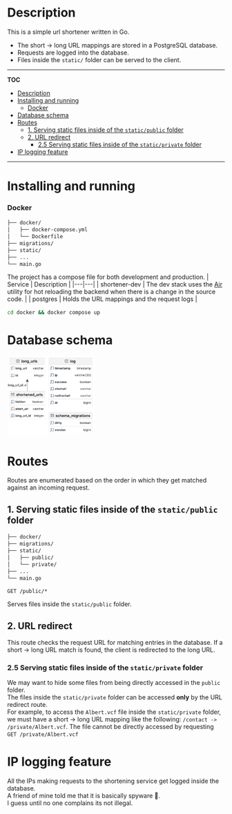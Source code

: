 # Description
This is a simple url shortener written in Go.
- The short -> long URL mappings are stored in a PostgreSQL database.
- Requests are logged into the database.
- Files inside the `static/` folder can be served to the client.
---
**TOC**
<!-- TOC -->

- [Description](#description)
- [Installing and running](#installing-and-running)
    - [Docker](#docker)
- [Database schema](#database-schema)
- [Routes](#routes)
  - [1. Serving static files inside of the `static/public` folder](#1-serving-static-files-inside-of-the-staticpublic-folder)
  - [2. URL redirect](#2-url-redirect)
    - [2.5 Serving static files inside of the `static/private` folder](#25-serving-static-files-inside-of-the-staticprivate-folder)
- [IP logging feature](#ip-logging-feature)

<!-- /TOC -->
---

# Installing and running
### Docker
```
├── docker/
│   ├── docker-compose.yml
│   └── Dockerfile
├── migrations/
├── static/
├── ...
└── main.go
```
The project has a compose file for both development and production. 
| Service | Description |
|---|---|
| shortener-dev | The dev stack uses the [Air](https://github.com/cosmtrek/air) utility for hot reloading the backend when there is a change in the source code. | 
| postgres | Holds the URL mappings and the request logs |

```bash
cd docker && docker compose up
```



<!-- └── .gitignore -->


<!-- # Configuration -->
# Database schema
<img src="./resources/dbschema.png" width=40% />

# Routes
Routes are enumerated based on the order in which they get matched against an incoming request.
## 1. Serving static files inside of the `static/public` folder
```
├── docker/
├── migrations/
├── static/
│   ├── public/
│   └── private/
├── ...
└── main.go
```
```
GET /public/*
```
Serves files inside the `static/public` folder.
## 2. URL redirect

This route checks the request URL for matching entries in the database. If a short -> long URL match is found, the client is redirected to the long URL.

### 2.5 Serving static files inside of the `static/private` folder
We may want to hide some files from being directly accessed in the `public` folder.\
The files inside the `static/private` folder can be accessed **only** by the URL redirect route.\
For example, to access the `Albert.vcf` file inside the `static/private` folder, we must have a short -> long URL mapping like the following:
`/contact -> /private/Albert.vcf`. The file cannot be directly accessed by requesting `GET /private/Albert.vcf`
<!-- - `GET /help`\
  Dumps the mapping in the answer -->


# IP logging feature
All the IPs making requests to the shortening service get logged inside the database.\
A friend of mine told me that it is basically spyware :see_no_evil:.\
I guess until no one complains its not illegal.